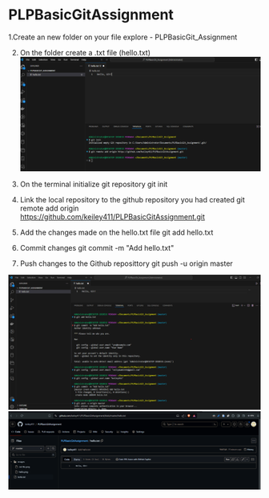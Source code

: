 # PLPBasicGitAssignment

1.Create an new folder on your file explore - PLPBasicGit_Assignment

2. On the folder create a .txt file (hello.txt)
![alt text](https://github.com/keiley411/PLPBasicGitAssignment/blob/master/images/.txt%20file.png)

4. On the terminal initialize git repository
     git init

5. Link the local repository to the github repository you had created
    git remote add origin https://github.com/keiley411/PLPBasicGitAssignment.git

6. Add the changes made on the hello.txt file
      git add hello.txt

7. Commit changes
   git commit -m "Add hello.txt"

8. Push changes to the Github reposittory
    git push -u origin master

![alt text](https://github.com/keiley411/PLPBasicGitAssignment/blob/master/images/hello.png)
![alt text](https://github.com/keiley411/PLPBasicGitAssignment/blob/master/images/github.png)
